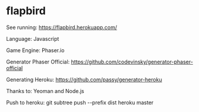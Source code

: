 flapbird
========

See running:
https://flapbird.herokuapp.com/

Language: Javascript

Game Engine: Phaser.io

Generator Phaser Official:
https://github.com/codevinsky/generator-phaser-official

Generating Heroku:
https://github.com/passy/generator-heroku

Thanks to:
Yeoman and Node.js

Push to heroku:
git subtree push --prefix dist heroku master